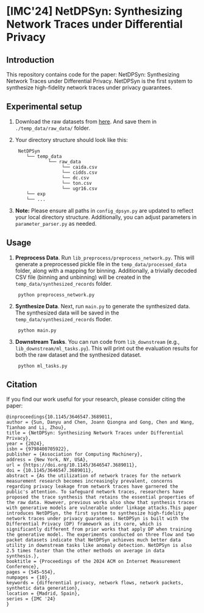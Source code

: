 # [IMC'24] NetDPSyn: Synthesizing Network Traces under Differential Privacy

## Introduction

This repository contains code for the paper: NetDPSyn: Synthesizing Network Traces under Differential Privacy. NetDPSyn is the first system to synthesize high-fidelity network traces under privacy guarantees.

## Experimental setup

1. Download the raw datasets from [here](https://drive.google.com/drive/folders/1MHRJxLhnJWZln8XBCon9UrN_EwVj14BE). And save them in `./temp_data/raw_data/` folder.

2. Your directory structure should look like this:

        NetDPSyn
           └── temp_data
                   └── raw_data
                        └── caida.csv
                        └── cidds.csv
                        └── dc.csv
                        └── ton.csv
                        └── ugr16.csv
           └── exp
           └── ...

4. **Note:** Please ensure all paths in `config_dpsyn.py` are updated to reflect your local directory structure. Additionally, you can adjust parameters in `parameter_parser.py` as needed.


## Usage

1. **Preprocess Data**. Run `lib_preprocess/preprocess_network.py`. This will generate a preprocessed pickle file in the `temp_data/processed_data` folder, along with a mapping for binning. Additionally, a trivially decoded CSV file (binning and unbinning) will be created in the `temp_data/synthesized_records` folder.

        python preprocess_network.py


2. **Synthesize Data**. Next, run `main.py` to generate the synthesized data. The synthesized data will be saved in the `temp_data/synthesized_records` floder.

        python main.py


3. **Downstream Tasks**. You can run code from `lib_downstream` (e.g., `lib_downstream/ml_tasks.py`). This will print out the evaluation results for both the raw dataset and the synthesized dataset.

        python ml_tasks.py


## Citation
If you find our work useful for your research, please consider citing the paper: 
```
@inproceedings{10.1145/3646547.3689011,
author = {Sun, Danyu and Chen, Joann Qiongna and Gong, Chen and Wang, Tianhao and Li, Zhou},
title = {NetDPSyn: Synthesizing Network Traces under Differential Privacy},
year = {2024},
isbn = {9798400705922},
publisher = {Association for Computing Machinery},
address = {New York, NY, USA},
url = {https://doi.org/10.1145/3646547.3689011},
doi = {10.1145/3646547.3689011},
abstract = {As the utilization of network traces for the network measurement research becomes increasingly prevalent, concerns regarding privacy leakage from network traces have garnered the public's attention. To safeguard network traces, researchers have proposed the trace synthesis that retains the essential properties of the raw data. However, previous works also show that synthesis traces with generative models are vulnerable under linkage attacks.This paper introduces NetDPSyn, the first system to synthesize high-fidelity network traces under privacy guarantees. NetDPSyn is built with the Differential Privacy (DP) framework as its core, which is significantly different from prior works that apply DP when training the generative model. The experiments conducted on three flow and two packet datasets indicate that NetDPSyn achieves much better data utility in downstream tasks like anomaly detection. NetDPSyn is also 2.5 times faster than the other methods on average in data synthesis.},
booktitle = {Proceedings of the 2024 ACM on Internet Measurement Conference},
pages = {545–554},
numpages = {10},
keywords = {differential privacy, network flows, network packets, synthetic data generation},
location = {Madrid, Spain},
series = {IMC '24}
}
```


